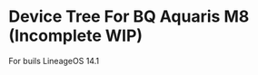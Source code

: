 Device Tree For BQ Aquaris M8 (Incomplete WIP)
=================================================
For buils LineageOS 14.1
